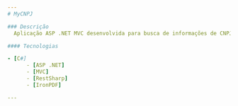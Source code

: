 ```yaml
---
# MyCNPJ

### Descrição
  Aplicação ASP .NET MVC desenvolvida para busca de informações de CNPJ e exportação via PDF utilizando o IronPdf.

#### Tecnologias

- [C#]
      - [ASP .NET]
      - [MVC]
      - [RestSharp]
      - [IronPDF]

---
```

